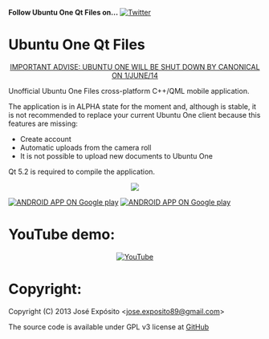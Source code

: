 **Follow Ubuntu One Qt Files on...** [![](https://lh3.googleusercontent.com/-kRgKvb-T4_4/T9psNwZN3TI/AAAAAAAAANA/pwasxapdWm0/s33/twitter.png "Twitter")](https://twitter.com/#!/Jose__Exposito)


Ubuntu One Qt Files
===================

<p align="center">
    <a href="http://blog.canonical.com/2014/04/02/shutting-down-ubuntu-one-file-services/">IMPORTANT ADVISE: UBUNTU ONE WILL BE SHUT DOWN BY CANONICAL ON 1/JUNE/14</a>
</p>

Unofficial Ubuntu One Files cross-platform C++/QML mobile application.

The application is in ALPHA state for the moment and, although is stable, it is not recommended to replace your current Ubuntu One client because this features are missing:

 - Create account
 - Automatic uploads from the camera roll
 - It is not possible to upload new documents to Ubuntu One

Qt 5.2 is required to compile the application.

<p align="center">
    <img src="https://pbs.twimg.com/media/BhOc_qSCAAAQKKY.png" />
</p>

[![](http://developer.android.com/images/brand/en_app_rgb_wo_60.png "ANDROID APP ON Google play")](https://play.google.com/store/apps/details?id=org.qtproject.example.U1Files)
[![](https://lh4.googleusercontent.com/-05FN4abjBU8/UzxW5B8j9wI/AAAAAAAAATM/TzXI-uGpdUQ/w203-h60-no/Download_on_the_App_Store_Badge.png "ANDROID APP ON Google play")](https://itunes.apple.com/app/u1files/id849226994)


YouTube demo:
=============

<p align="center">
  <a href="http://www.youtube.com/watch?v=ZIQF0V9zFkA">
    <img src="https://lh3.googleusercontent.com/-yE9fr8ctIhk/UqyttwXLCdI/AAAAAAAAAQ0/x79BdX0jrXE/w638-h389-no/U1Files-youtube.png" alt="YouTube" />
  </a>
</p>


Copyright:
==========

Copyright (C) 2013 José Expósito <<jose.exposito89@gmail.com>> 

The source code is available under GPL v3 license at [GitHub](https://github.com/JoseExposito/ubuntuone-qt-files)
